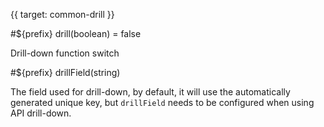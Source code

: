 {{ target: common-drill }}

#${prefix} drill(boolean) = false

Drill-down function switch

#${prefix} drillField(string)

The field used for drill-down, by default, it will use the automatically generated unique key, but `drillField` needs to be configured when using API drill-down.